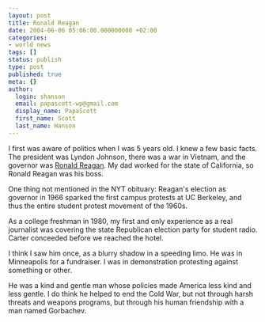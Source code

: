 ```yaml
---
layout: post
title: Ronald Reagan
date: 2004-06-06 05:06:00.000000000 +02:00
categories:
- world news
tags: []
status: publish
type: post
published: true
meta: {}
author:
  login: shanson
  email: papascott-wp@gmail.com
  display_name: PapaScott
  first_name: Scott
  last_name: Hanson
---
```

<p>I first was aware of politics when I was 5 years old. I knew a few basic facts. The president was Lyndon Johnson, there was a war in Vietnam, and the governor was <a href="http://www.nytimes.com/2004/06/05/politics/05WIRE-REAGAN.html?ex=1401854400&en=6e15cdfead6e276b&ei=5007&partner=USERLAND" title="The New York Times > Washington > Reagan Had Long Struggle With Alzheimer's Disease">Ronald Reagan</a>. My dad worked for the state of California, so Ronald Reagan was his boss.</p>
<p>One thing not mentioned in the NYT obituary: Reagan's election as governor in 1966 sparked the first campus protests at UC Berkeley, and thus the entire student protest movement of the 1960s.</p>
<p>As a college freshman in 1980, my first and only experience as a real journalist was covering the state  Republican election party for student radio. Carter conceeded before we reached the hotel.</p>
<p>I think I saw him once, as a blurry shadow in a speeding limo. He was in Minneapolis for a fundraiser. I was in demonstration protesting against something or other.</p>
<p>He was a kind and gentle man whose policies made America less kind and less gentle. I do think he helped to end the Cold War, but not through harsh threats and weapons programs, but through his human friendship with a man named Gorbachev.</p>
